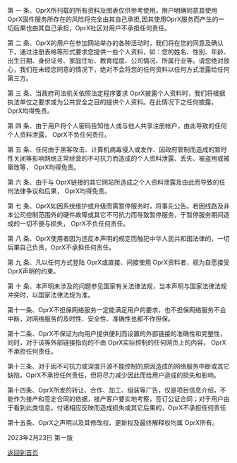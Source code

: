 第 一 条、OprX所刊载的所有资料及图表仅供参考使用。用户明确同意其使用OprX固件服务所存在的风险将完全由其自己承担,因其使用OprX服务而产生的一切后果也由其自己承担，OprX社区对用户不承担任何责任。
    
第 二 条、OprX的用户在参加网站举办的各种活动时，我们将在您的同意及确认下，通过注册表格等形式要求您提供一些个人资料，如：您的姓名、性别、年龄、出生日期、身份证号、家庭住址、教育程度、公司情况、所属行业等。请您绝对放心，我们在未经您同意的情况下，绝对不会将您的任何资料以任何方式泄露给任何第三方。

第 三 条、当政府司法机关依照法定程序要求 OprX披露个人资料时，我们将根据执法单位之要求或为公共安全之目的提供个人资料。在此情况下之任何披露， OprX均得免责。

第 四 条、由于用户将个人密码告知他人或与他人共享注册帐户，由此导致的任何个人资料泄露， OprX不负任何责任。

第 五 条、任何由于黑客攻击、计算机病毒侵入或发作、因政府管制而造成的暂时性关闭等影响网络正常经营的不可抗力而造成的个人资料泄露、丢失、被盗用或被窜改等， OprX均得免责。

第 六 条、由于与 OprX链接的其它网站所造成之个人资料泄露及由此而导致的任何法律争议和后果， OprX均得免责。

第 七 条、OprX如因系统维护或升级而需暂停服务时，将事先公告。若因线路及非本公司控制范围外的硬件故障或其它不可抗力而导致暂停服务，于暂停服务期间造成的一切不便与损失， OprX不负任何责任。

第 八 条、OprX使用者因为违反本声明的规定而触犯中华人民共和国法律的，一切后果自己负责，OprX不承担任何责任。

第 九 条、凡以任何方式登陆 OprX或直接、间接使用 OprX资料者，视为自愿接受 OprX声明的约束。

第 十 条、本声明未涉及的问题参见国家有关法律法规，当本声明与国家法律法规冲突时，以国家法律法规为准。

第十一条、OprX不担保网络服务一定能满足用户的要求，也不担保网络服务不会中断，对网络服务的及时性、安全性、准确性也都不作担保。

第十二条、OprX不保证为向用户提供便利而设置的外部链接的准确性和完整性，同时，对于该等外部链接指向的不由 OprX实际控制的任何网页上的内容， OprX不承担任何责任。

第十三条、对于因不可抗力或深度开源不能控制的原因造成的网络服务中断或其它缺陷，OprX不承担任何责任，但将尽力减少因此而给用户造成的损失和影响。

第十四条、OprX所发的转让、合作、加工、组装等广告，仅是项目信息介绍，不能作为接产和签定合同的依据，接产客户要实地考察，签订公证合同；对于用户由于看到此类信息，付诸相应反映而造成损失或其它后果的，OprX不承担任何责任

第十五条、OprX之声明以及其修改权、更新权及最终解释权均属 OprX所有。

2023年2月23日 第一版

[返回到首页](http://www.oprx.top/)
